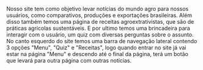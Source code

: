 Nosso site tem como objetivo levar notícias do mundo agro para nossos usuários, como comparativos, produções e exportações brasileiras. Além disso também temos uma página de receitas agroextrativistas, que são de práticas agrícolas sustentáveis. E por ultimo temos uma brincadeira para interagir com o usuário, um quiz com diversas perguntas sobre o assunto. No canto esquerdo do site temos uma barra de navegação lateral contendo 3 opções "Menu", "Quiz" e "Receitas", logo quando entrar no site já vai estar na página "Menu" e descendo até o final da página, terá um botão que levará para outra página com outras notícias.
